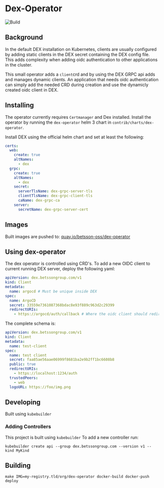 # Dex-Operator

![Build](https://github.com/BetssonGroup/dex-operator/workflows/Build/badge.svg?branch=master)

## Background
In the default DEX installation on Kubernetes, clients are usually configured by adding static clients in the DEX secret containing the DEX config file. This adds complexity when adding oidc authentication to other applications in the cluster. 

This small operator adds a `client`crd and by using the DEX GRPC api adds and manages dynamic clients. An application that needs oidc authentication can simply add the needed CRD during creation and use the dynamicly created oidc client in DEX.

## Installing

The operator currently requires `Certmanager` and Dex installed. Install the operator by running the `dex-operator` helm 3 chart in `contrib/charts/dex-operator`.

Install DEX using the official helm chart and set at least the following:

```yaml
certs:
  web:
    create: true
    altNames:
      - dex
  grpc:
    create: true
    altNames:
      - dex
    secret:
      serverTlsName: dex-grpc-server-tls
      clientTlsName: dex-grpc-client-tls
      caName: dex-grpc-ca
    server:
      secretName: dex-grpc-server-cert
```

## Images

Built images are pushed to: [quay.io/betsson-oss/dex-operator](https://quay.io/betsson-oss/dex-operator)

## Using dex-operator

The dex operator is controlled using CRD's. To add a new OIDC client to current running DEX server, deploy the following yaml:

```yaml
apiVersion: dex.betssongroup.com/v1
kind: Client
metadata:
  name: argocd # Must be unique inside DEX
spec:
  name: ArgoCD
  secret: 33559e7361087368bdac8e93f889c963d2c29399
  redirectURIs:
    - https://argocd/auth/callback # Where the oidc client should redirect back
 ```

The complete schema is:

```yaml
apiVersion: dex.betssongroup.com/v1
kind: Client
metadata:
  name: test-client
spec:
  name: test client
  secret: faa85ae56aae06999f8681ba2e9b2ff1bc6608b8
  public: true
  redirectURIs:
    - https://localhost:1234/auth
  trustedPeers:
    - web
  logoURL: https://foo/img.png
```

## Developing

Built using `kubebuilder`


### Adding Controllers

This project is built using `kubebuilder` To add a new controller run:

`kubebuilder create api --group dex.betssongroup.com --version v1 --kind MyKind`

## Building

`make IMG=my-registry.tld/org/dex-operator docker-build docker-push deploy`

